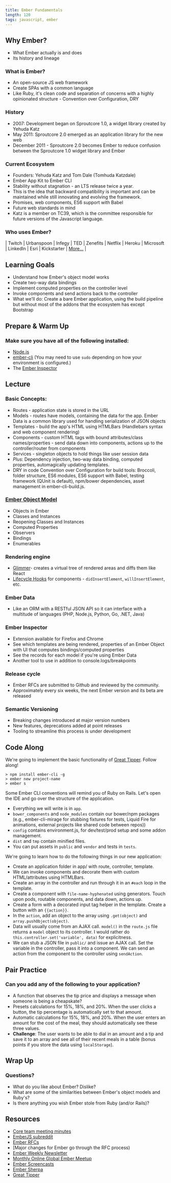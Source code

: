 ```yaml
---
title: Ember Fundamentals
length: 120
tags: javascript, ember
---
```


## Why Ember?

* What Ember actually is and does
* Its history and lineage

### What is Ember?

* An open-source JS web framework
* Create SPAs with a common language
* Like Ruby, it's clean code and separation of concerns with a highly opinionated structure - Convention over Configuration, DRY

### History
* 2007: Development began on Sproutcore 1.0, a widget library created by Yehuda Katz
* May 2011: Sproutcore 2.0 emerged as an application library for the new web
* December 2011 - Sproutcore 2.0 becomes Ember to reduce confusion between the Sproutcore 1.0 widget library and Ember

### Current Ecosystem
* Founders: Yehuda Katz and Tom Dale (Tomhuda Katzdale)
* Ember App Kit to Ember CLI
* Stability without stagnation - an LTS release twice a year.
* This is the idea that backward compatibility is important and can be maintained while still innovating and evolving the framework.
* Promises, web components, ES6 support with Babel
* Future web standards in mind
* Katz is a member on TC39, which is the committee responsible for future versions of the Javascript language.

### Who uses Ember?

| Twitch | Urbanspoon | Infegy | TED
| Zenefits | Netflix | Heroku | Microsoft
| LinkedIn | Esri | Kickstarter | [More...](http://emberjs.com/ember-users/) |

## Learning Goals

* Understand how Ember's object model works
* Create two-way data bindings
* Implement computed properties on the controller level
* Invoke components and send actions back to the controller
* What we'll do: Create a bare Ember application, using the build pipeline but without most of the addons that the ecosystem has except Bootstrap

## Prepare & Warm Up

### Make sure you have all of the following installed:
* [Node.js](http://nodejs.org)
* [ember-cli](http://www.ember-cli.com/) (You may need to use `sudo` depending on how your environment is configured.)
* The [Ember Inspector](https://chrome.google.com/webstore/detail/ember-inspector/bmdblncegkenkacieihfhpjfppoconhi)

## Lecture

### Basic Concepts:
* Routes - application state is stored in the URL
* Models - routes have models, containing the data for the app. Ember Data is a common library used for handling serialization of JSON objects
* Templates - build the app's HTML using HTMLBars (Handlebars syntax and web component rendering)
* Components - custom HTML tags with bound attributes/class names/properties - send data down into components, actions up to the controller/router from components
* Services - singleton objects to hold things like user session data
* *Plus*: Dependency injection, two-way data binding, computed properties, automagically updating templates.
* DRY in code Convention over Configuration for build tools:
Broccoli, folder structure, ES6 modules, ES6 support with Babel, testing framework (QUnit is default), npm/bower dependencies, asset management in ember-cli-build.js.

### [Ember Object Model](https://guides.emberjs.com/v2.5.0/object-model/)
* Objects in Ember
* Classes and Instances
* Reopening Classes and Instances
* Computed Properties
* Observers
* Bindings
* Enumerables

### Rendering engine
* [Glimmer](https://github.com/emberjs/ember.js/pull/10501)- creates a virtual tree of rendered areas and diffs them like React
* [Lifecycle Hooks](https://guides.emberjs.com/v2.6.0/components/the-component-lifecycle/) for components - ```didInsertElement```, ```willInsertElement```, etc.

### Ember Data
* Like an ORM with a RESTful JSON API so it can interface with a multitude of languages (PHP, Node.js, Python, Go, .NET, Java)

### Ember Inspector
* Extension available for Firefox and Chrome
* See which templates are being rendered, properties of an Ember Object with UI that computes bindings/computed properties
* See the records for each model if you're using Ember Data
* Another tool to use in addition to console.logs/breakpoints

### Release cycle
* Ember RFCs are submitted to Github and reviewed by the community.
* Approximately every six weeks, the next Ember version and its beta are released

### Semantic Versioning
* Breaking changes introduced at major version numbers
* New features, deprecations added at point releases
* Tooling to streamline this process is under development

## Code Along

We're going to implement the basic functionality of [Great Tipper][greattipper]. Follow along!

```shell
> npm install ember-cli -g
> ember new project-name
> ember s
```

Some Ember CLI conventions will remind you of Ruby on Rails.
Let's open the IDE and go over the structure of the application.

* Everything we will write is in ```app```.
* ```bower_components``` and ```node_modules``` contain our bower/npm packages (e.g., ember-cli-mirage for stubbing fixtures for tests, Liquid Fire for animations, external projects like shared code between repos))
* ```config``` contains environment.js, for dev/test/prod setup and some addon management.
* ```dist``` and ```tmp``` contain minified files.
* You can put assets in ```public``` and ```vendor``` and tests in ```tests```.

We're going to learn how to do the following things in our new application:
* Create an application folder in app/ with route, controller, template.
* We can invoke components and decorate them with custom HTML/attributes using HTMLBars.
* Create an array in the controller and run through it in an ```#each``` loop in the template.
* Create a component with ```file-name-hyphenated``` using generators. Touch upon pods, routable components, and data down, actions up.
* Create a form with a decorated input tag helper in the template. Create a button with an ```{{action}}```.
* In the ```action```, add an object to the array using ```.get(object)``` and ```array.pushObject(object)```.
* Data will usually come from an AJAX call. ```model()``` in the ```route.js``` file returns a ```model``` object to its controller. I would rather do ```this.controller.set('variable', data)``` for explicitness.
* We can stub a JSON file in ```public/``` and issue an AJAX call. Set the variable in the controller, pass it into a component. We can send an action from the component to the controller using ```sendAction```.

## Pair Practice

### Can you add any of the following to your application?

* A function that observes the tip price and displays a message when someone is being a cheapskate?
* Presets calculations for 15%, 18%, and 20%. When the user clicks a button, the tip percentage is automatically set to that amount.
* Automatic calculations for 15%, 18%, and 20%. When the user enters an amount for the cost of the meal, they should automatically see these three values.
* **Challenge**: The user wants to be able to dial in an amount and a tip and save it to an array and see all of their recent meals in a table (bonus points if you store the data using `localStorage`).

## Wrap Up

### Questions?
* What do you like about Ember? Dislike?
* What are some of the similarities between Ember's object models and Ruby's?
* Is there anything you wish Ember stole from Ruby (and/or Rails)?

## Resources

* [Core team meeting minutes](https://github.com/emberjs/core-notes)
* [EmberJS subreddit](https://www.reddit.com/r/emberjs)
* [Ember RFCs](https://github.com/emberjs/rfcs)
* [Major changes for Ember go through the RFC process)
* [Ember Weekly Newsletter](http://emberweekly.com/)
* [Monthly Online Global Ember Meetup](https://www.bigmarker.com/communities/global-ember-meetup/about)
* [Ember Screencasts](https://www.emberscreencasts.com/)
* [Ember Sherpa](http://www.embersherpa.com/)
* [Great Tipper][greattipper]

[greattipper]: https://github.com/neilthawani/great-tipper